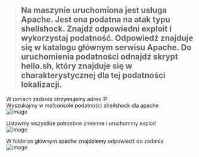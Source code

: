 > ## Na maszynie uruchomiona jest usługa Apache. Jest ona podatna na atak typu shellshock. Znajdź odpowiedni exploit i wykorzystaj podatność. Odpowiedź znajduje się w katalogu głównym serwisu Apache. Do uruchomienia podatności odnajdź skrypt hello.sh, który znajduje się w charakterystycznej dla tej podatności lokalizacji.

W ramach zadania otrzymujemy adres IP.  
Wyszukajmy w msfconsole podatności shellshock dla apache  
![image](https://github.com/s24306/Cyberskiller/assets/91730770/9de298df-f078-4a97-8f55-5f612edc98c0)  

Ustawmy wszystkie potrzebne zmienne i uruchommy exploit  
![image](https://github.com/s24306/Cyberskiller/assets/91730770/dcf5883d-593c-4b25-9509-140535b480fd)  

W folderze głównym apache znajdziemy odpowiedź do zadania  
![image](https://github.com/s24306/Cyberskiller/assets/91730770/f40fb672-7063-4c34-b5c9-13e26ff683b1)
